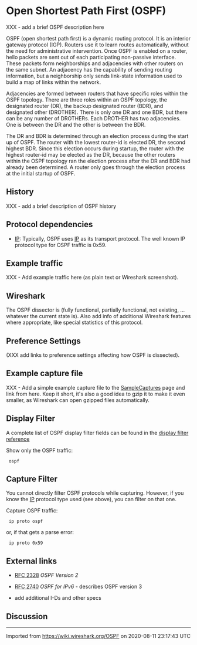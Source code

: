 # Open Shortest Path First (OSPF)

XXX - add a brief OSPF description here

OSPF (open shortest path first) is a dynamic routing protocol. It is an interior gateway protocol (IGP). Routers use it to learn routes automatically, without the need for administrative intervention. Once OSPF is enabled on a router, hello packets are sent out of each participating non-passive interface. These packets form neighborships and adjacencies with other routers on the same subnet. An adjacency has the capability of sending routing information, but a neighborship only sends link-state information used to build a map of links within the network.

Adjacencies are formed between routers that have specific roles within the OSPF topology. There are three roles within an OSPF topology, the designated router (DR), the backup designated router (BDR), and designated other (DROTHER). There is only one DR and one BDR, but there can be any number of DROTHERs. Each DROTHER has two adjacencies. One is between the DR and the other is between the BDR.

The DR and BDR is determined through an election process during the start up of OSPF. The router with the lowest router-id is elected DR, the second highest BDR. Since this election occurs during startup, the router with the highest router-id may be elected as the DR, because the other routers within the OSPF topology ran the election process after the DR and BDR had already been determined. A router only goes through the election process at the initial startup of OSPF.

## History

XXX - add a brief description of OSPF history

## Protocol dependencies

  - [IP](/IP): Typically, OSPF uses [IP](/IP) as its transport protocol. The well known IP protocol type for OSPF traffic is 0x59.

## Example traffic

XXX - Add example traffic here (as plain text or Wireshark screenshot).

## Wireshark

The OSPF dissector is (fully functional, partially functional, not existing, ... whatever the current state is). Also add info of additional Wireshark features where appropriate, like special statistics of this protocol.

## Preference Settings

(XXX add links to preference settings affecting how OSPF is dissected).

## Example capture file

XXX - Add a simple example capture file to the [SampleCaptures](/SampleCaptures) page and link from here. Keep it short, it's also a good idea to gzip it to make it even smaller, as Wireshark can open gzipped files automatically.

## Display Filter

A complete list of OSPF display filter fields can be found in the [display filter reference](http://www.wireshark.org/docs/dfref/o/ospf.html)

Show only the OSPF traffic:

``` 
 ospf 
```

## Capture Filter

You cannot directly filter OSPF protocols while capturing. However, if you know the [IP](/IP) protocol type used (see above), you can filter on that one.

Capture OSPF traffic:

``` 
 ip proto ospf 
```

or, if that gets a parse error:

``` 
 ip proto 0x59 
```

## External links

  - [RFC 2328](http://www.ietf.org/rfc/rfc2328.txt) *OSPF Version 2*

  - [RFC 2740](http://www.ietf.org/rfc/rfc2740.txt) *OSPF for IPv6* - describes OSPF version 3

  - add additional I-Ds and other specs

## Discussion

---

Imported from https://wiki.wireshark.org/OSPF on 2020-08-11 23:17:43 UTC

